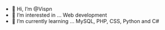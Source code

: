 - 👋 Hi, I’m @Vispn
- 👀 I’m interested in ... Web development
- 🌱 I’m currently learning ... MySQL, PHP, CSS, Python and C#

<!---
Vispn/Vispn is a ✨ special ✨ repository because its `README.md` (this file) appears on your GitHub profile.
You can click the Preview link to take a look at your changes.
--->
